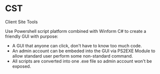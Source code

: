 # CST
Client Site Tools

Use Powershell script platform combined with Winform C# to create a friendly GUI with purpose:
- A GUI that anyone can click, don't have to know too much code.
- An admin account can be embeded into the GUI via PS2EXE Module to allow standard user perform some non-standard command.
- All scripts are converted into one .exe file so admin account won't be exposed.
